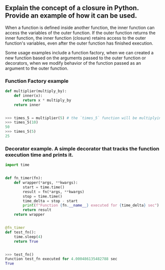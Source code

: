 ## Explain the concept of a closure in Python. Provide an example of how it can be used.

When a function is defined inside another function, the inner function can access the variables of the outer function. 
If the outer function returns the inner function, the inner function (closure) retains access to the outer function's 
variables, even after the outer function has finished execution.

Some usage examples include a function factory, when we can created a new function based on the arguments passed to the 
outer function or decorators, when we modify behavior of the function passed as an argument to the outer function.


### Function Factory example 
```python
def multiplier(multiply_by):
    def inner(x):
        return x * multiply_by
    return inner


>>> times_5 = multiplier(5) # the `times_5` function will be multiplying the argument by 5 every time
>>> times_5(10)
50
>>> times_5(5)
25
```

### Decorator example. A simple decorator that tracks the function execution time and prints it.
```python
import time


def fn_timer(fn):
    def wrapper(*args, **kwargs):
        start = time.time()
        result = fn(*args, **kwargs)
        stop = time.time()
        time_delta = stop - start
        print(f"Function {fn.__name__} executed for {time_delta} sec")
        return result
    return wrapper


@fn_timer
def test_fn():
    time.sleep(4)
    return True


>>> test_fn()
Function test_fn executed for 4.000486135482788 sec
True
```